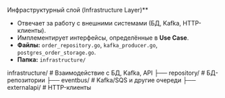 Инфраструктурный слой (Infrastructure Layer)**
   - Отвечает за работу с внешними системами (БД, Kafka, HTTP-клиенты).
   - Имплементирует интерфейсы, определённые в **Use Case**.
   - **Файлы:** `order_repository.go`, `kafka_producer.go`, `postgres_order_storage.go`.
   - **Папка:** `infrastructure/`


 infrastructure/     # Взаимодействие с БД, Kafka, API
 ├── repository/     # БД-репозитории
 ├── eventbus/       # Kafka/SQS и другие очереди
 ├── externalapi/    # HTTP-клиенты

